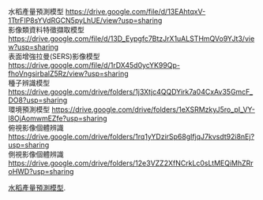 水稻產量預測模型 https://drive.google.com/file/d/13EAhtqxV-1TtrFIP8sYVdRGCN5pyLhUE/view?usp=sharing  
影像類資料特徵擷取模型 https://drive.google.com/file/d/13D_Eypgfc7BtzJrX1uALSTHmQVo9YJt3/view?usp=sharing  
表面增強拉曼(SERS)影像模型 https://drive.google.com/file/d/1rDX45d0ycYK99Qp-fhoVngsirbalZ5Rz/view?usp=sharing  
種子辨識模型 https://drive.google.com/drive/folders/1j3Xtjc4QQDYirk7a04CxAv35GmcF_DO8?usp=sharing  
環境預測模型 https://drive.google.com/drive/folders/1eXSRMzkyJ5ro_pI_VY-l8OjAomwmEZfe?usp=sharing  
俯視影像個體辨識 https://drive.google.com/drive/folders/1rq1yYDzirSp68glfjqJ7kvsdt92i8nEj?usp=sharing  
側視影像個體辨識 https://drive.google.com/drive/folders/12e3VZZ2XfNCrkLc0sLtMEQiMhZRroHWD?usp=sharing  

[水稻產量預測模型]([https://github.com/Azure/azure-content/blob/master/contributor-guide/contributor-guide-index.md](https://drive.google.com/file/d/13EAhtqxV-1TtrFIP8sYVdRGCN5pyLhUE/view?usp=sharing)).
